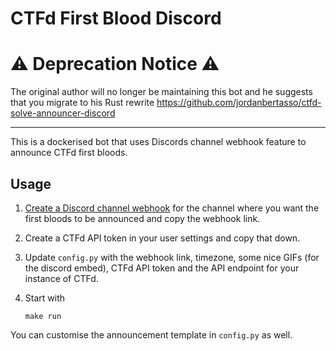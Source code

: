 # CTFd First Blood Discord

# ⚠️ Deprecation Notice ⚠️
The original author will no longer be maintaining this bot and he suggests that you migrate to his Rust rewrite https://github.com/jordanbertasso/ctfd-solve-announcer-discord

---

This is a dockerised bot that uses Discords channel webhook feature to announce CTFd first bloods.

## Usage
1. [Create a Discord channel webhook](https://support.discord.com/hc/en-us/articles/228383668-Intro-to-Webhooks) for the channel where you want the first bloods to be announced and copy the webhook link.

2. Create a CTFd API token in your user settings and copy that down.

3. Update `config.py` with the webhook link, timezone, some nice GIFs (for the discord embed), CTFd API token and the API endpoint for your instance of CTFd.

4. Start with
    ```
    make run
    ```

You can customise the announcement template in `config.py` as well.
